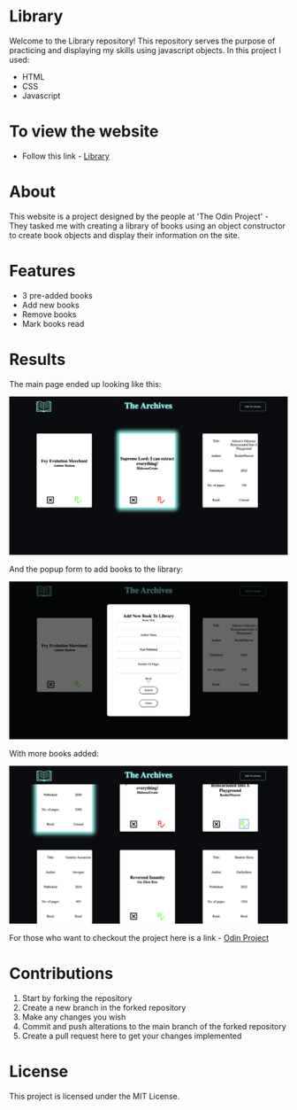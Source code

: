 # Library

Welcome to the Library repository! This repository serves the purpose of practicing and displaying my skills using javascript objects.
In this project I used:

- HTML
- CSS
- Javascript

# To view the website

- Follow this link - [Library](https://raimeiraikiri.github.io/Library/)


# About

This website is a project designed by the people at 'The Odin Project' - They tasked me with creating a library of books using an object constructor to create book objects and display their information on the site.

# Features

- 3 pre-added books
- Add new books
- Remove books
- Mark books read

# Results 

The main page ended up looking like this:

![Target image the website is based upon](./imgs/Screenshot%202024-10-14%20at%2022.19.24.png "The Archives main page - Library")

And the popup form to add books to the library:

![Target image the website is based upon](./imgs/Screenshot%202024-10-14%20at%2022.23.47.png "The Archives popup form - Library")

With more books added:

![Target image the website is based upon](./imgs/Screenshot%202024-10-14%20at%2022.40.36.png "The Archives more books - Library")

For those who want to checkout the project here is a link - [Odin Project](https://www.theodinproject.com/lessons/node-path-javascript-library)

# Contributions

1. Start by forking the repository
2. Create a new branch in the forked repository
3. Make any changes you wish
4. Commit and push alterations to the main branch of the forked repository
5. Create a pull request here to get your changes implemented


# License

This project is licensed under the MIT License.